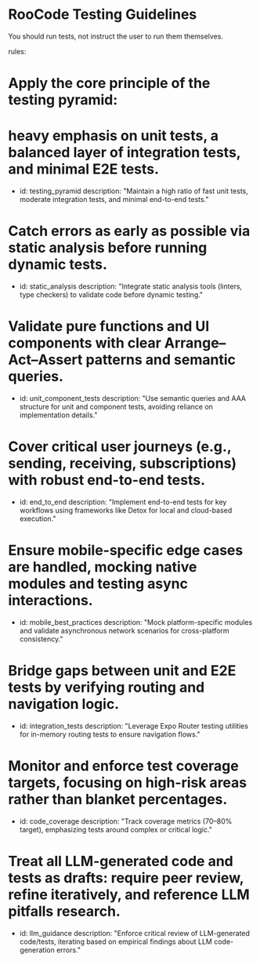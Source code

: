 # RooCode Testing Guidelines

You should run tests, not instruct the user to run them themselves.

rules:
  # Apply the core principle of the testing pyramid:
  # heavy emphasis on unit tests, a balanced layer of integration tests, and minimal E2E tests.
  - id: testing_pyramid
    description: "Maintain a high ratio of fast unit tests, moderate integration tests, and minimal end-to-end tests."

  # Catch errors as early as possible via static analysis before running dynamic tests.
  - id: static_analysis
    description: "Integrate static analysis tools (linters, type checkers) to validate code before dynamic testing."

  # Validate pure functions and UI components with clear Arrange–Act–Assert patterns and semantic queries.
  - id: unit_component_tests
    description: "Use semantic queries and AAA structure for unit and component tests, avoiding reliance on implementation details."

  # Cover critical user journeys (e.g., sending, receiving, subscriptions) with robust end-to-end tests.
  - id: end_to_end
    description: "Implement end-to-end tests for key workflows using frameworks like Detox for local and cloud-based execution."

  # Ensure mobile-specific edge cases are handled, mocking native modules and testing async interactions.
  - id: mobile_best_practices
    description: "Mock platform-specific modules and validate asynchronous network scenarios for cross-platform consistency."

  # Bridge gaps between unit and E2E tests by verifying routing and navigation logic.
  - id: integration_tests
    description: "Leverage Expo Router testing utilities for in-memory routing tests to ensure navigation flows."

  # Monitor and enforce test coverage targets, focusing on high-risk areas rather than blanket percentages.
  - id: code_coverage
    description: "Track coverage metrics (70–80% target), emphasizing tests around complex or critical logic."

  # Treat all LLM-generated code and tests as drafts: require peer review, refine iteratively, and reference LLM pitfalls research.
  - id: llm_guidance
    description: "Enforce critical review of LLM-generated code/tests, iterating based on empirical findings about LLM code-generation errors."

